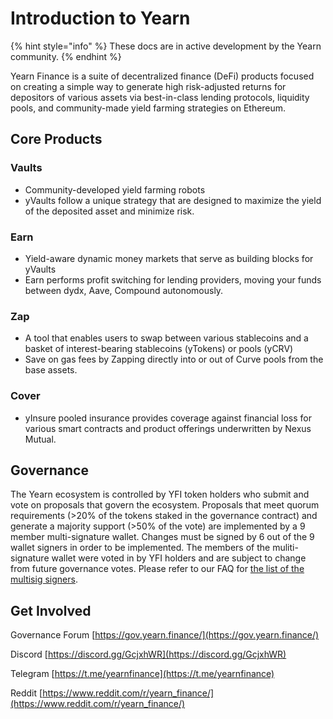 # Introduction to Yearn

{% hint style="info" %}
These docs are in active development by the Yearn community.
{% endhint %}

Yearn Finance is a suite of decentralized finance \(DeFi\) products focused on creating a simple way to generate high risk-adjusted returns for depositors of various assets via best-in-class lending protocols, liquidity pools, and community-made yield farming strategies on Ethereum.

## Core Products

### Vaults

- Community-developed yield farming robots
- yVaults follow a unique strategy that are designed to maximize the yield of the deposited asset and minimize risk.

### Earn

- Yield-aware dynamic money markets that serve as building blocks for yVaults
- Earn performs profit switching for lending providers, moving your funds between dydx, Aave, Compound autonomously.

### Zap

- A tool that enables users to swap between various stablecoins and a basket of interest-bearing stablecoins \(yTokens\) or pools \(yCRV\)
- Save on gas fees by Zapping directly into or out of Curve pools from the base assets.

### Cover

- yInsure pooled insurance provides coverage against financial loss for various smart contracts and product offerings underwritten by Nexus Mutual.

## Governance

The Yearn ecosystem is controlled by YFI token holders who submit and vote on proposals that govern the ecosystem. Proposals that meet quorum requirements \(&gt;20% of the tokens staked in the governance contract\) and generate a majority support \(&gt;50% of the vote\) are implemented by a 9 member multi-signature wallet. Changes must be signed by 6 out of the 9 wallet signers in order to be implemented. The members of the muliti-signature wallet were voted in by YFI holders and are subject to change from future governance votes. Please refer to our FAQ for [the list of the multisig signers](https://docs.yearn.finance/faq#who-are-the-9-multisig-signers).

## Get Involved

Governance Forum [https://gov.yearn.finance/](https://gov.yearn.finance/)

Discord [https://discord.gg/GcjxhWR](https://discord.gg/GcjxhWR)

Telegram [https://t.me/yearnfinance](https://t.me/yearnfinance)

Reddit [https://www.reddit.com/r/yearn_finance/](https://www.reddit.com/r/yearn_finance/)
